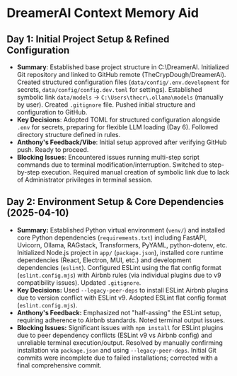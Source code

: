 # DreamerAI Context Memory Aid

## Day 1: Initial Project Setup & Refined Configuration
*   **Summary**: Established base project structure in C:\DreamerAI. Initialized Git repository and linked to GitHub remote (TheCrypDough/DreamerAi). Created structured configuration files (`data/config/.env.development` for secrets, `data/config/config.dev.toml` for settings). Established symbolic link `data/models` -> `C:\Users\thecr\.ollama\models` (manually by user). Created `.gitignore` file. Pushed initial structure and configuration to GitHub.
*   **Key Decisions**: Adopted TOML for structured configuration alongside `.env` for secrets, preparing for flexible LLM loading (Day 6). Followed directory structure defined in rules.
*   **Anthony's Feedback/Vibe**: Initial setup approved after verifying GitHub push. Ready to proceed.
*   **Blocking Issues**: Encountered issues running multi-step script commands due to terminal modification/interruption. Switched to step-by-step execution. Required manual creation of symbolic link due to lack of Administrator privileges in terminal session.

## Day 2: Environment Setup & Core Dependencies (2025-04-10)

*   **Summary:** Established Python virtual environment (`venv/`) and installed core Python dependencies (`requirements.txt`) including FastAPI, Uvicorn, Ollama, RAGstack, Transformers, PyYAML, python-dotenv, etc. Initialized Node.js project in `app/` (`package.json`), installed core runtime dependencies (React, Electron, MUI, etc.) and development dependencies (`eslint`). Configured ESLint using the flat config format (`eslint.config.mjs`) with Airbnb rules (via individual plugins due to v9 compatibility issues). Updated `.gitignore`.
*   **Key Decisions:** Used `--legacy-peer-deps` to install ESLint Airbnb plugins due to version conflict with ESLint v9. Adopted ESLint flat config format (`eslint.config.mjs`).
*   **Anthony's Feedback:** Emphasized not "half-assing" the ESLint setup, requiring adherence to Airbnb standards. Noted terminal output issues.
*   **Blocking Issues:** Significant issues with `npm install` for ESLint plugins due to peer dependency conflicts (ESLint v9 vs Airbnb config) and unreliable terminal execution/output. Resolved by manually confirming installation via `package.json` and using `--legacy-peer-deps`. Initial Git commits were incomplete due to failed installations; corrected with a final comprehensive commit.
